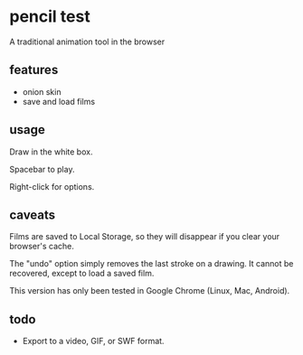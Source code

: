 # pencil test

A traditional animation tool in the browser

## features

- onion skin
- save and load films

## usage

Draw in the white box.

Spacebar to play.

Right-click for options.

## caveats

Films are saved to Local Storage, so they will disappear if you clear your
browser's cache.

The "undo" option simply removes the last stroke on a drawing. It cannot be
recovered, except to load a saved film.

This version has only been tested in Google Chrome (Linux, Mac, Android).

## todo

- Export to a video, GIF, or SWF format.

